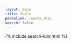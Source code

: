 ```yaml
---
layout: page
title: Suche
permalink: /suche.html
search: false
---
```


<!-- markdownlint-disable -->

{% include search-lunr.html %}